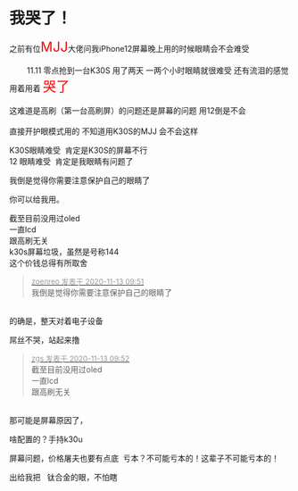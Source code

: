 # 我哭了！


之前有位<font size="5"><font color="Red">MJJ</font></font>大佬问我iPhone12屏幕晚上用的时候眼睛会不会难受<br />
<br />
&nbsp; &nbsp; &nbsp; &nbsp; 11.11 零点抢到一台K30S 用了两天 一两个小时眼睛就很难受 还有流泪的感觉 用着用着 <font size="5"><font color="Red">哭了</font></font><img src="static/image/smiley/yct/002.gif" smilieid="30" border="0" alt="" /> <br />
<br />
这难道是高刷（第一台高刷屏）的问题还是屏幕的问题 用12倒是不会<br />
<br />
直接开护眼模式用的 不知道用K30S的MJJ 会不会这样

K30S眼睛难受&nbsp;&nbsp;肯定是K30S的屏幕不行<br />
12 眼睛难受&nbsp;&nbsp;肯定是我眼睛有问题了&nbsp; &nbsp;&nbsp;&nbsp;<img src="static/image/smiley/default/lol.gif" smilieid="12" border="0" alt="" />

我倒是觉得你需要注意保护自己的眼睛了

你可以给我用。

截至目前没用过oled<br />
一直lcd<br />
跟高刷无关<br />
k30s屏幕垃圾，虽然是号称144<br />
这个价钱总得有所取舍

<div class="quote"><blockquote><font size="2"><a href="https://www.hostloc.com/forum.php?mod=redirect&amp;goto=findpost&amp;pid=9447072&amp;ptid=766102" target="_blank"><font color="#999999">zoenreo 发表于 2020-11-13 09:51</font></a></font><br />
我倒是觉得你需要注意保护自己的眼睛了</blockquote></div><br />
的确是，整天对着电子设备<img src="static/image/smiley/yct/014.gif" smilieid="45" border="0" alt="" /><img id="aimg_p9Zv5" onclick="zoom(this, this.src, 0, 0, 0)" class="zoom" src="https://cdn.jsdelivr.net/gh/hishis/forum-master/public/images/patch.gif" onmouseover="img_onmouseoverfunc(this)" onload="thumbImg(this)" border="0" alt="" />

屌丝不哭，站起来撸

<div class="quote"><blockquote><font size="2"><a href="https://www.hostloc.com/forum.php?mod=redirect&amp;goto=findpost&amp;pid=9447078&amp;ptid=766102" target="_blank"><font color="#999999">zgs 发表于 2020-11-13 09:52</font></a></font><br />
截至目前没用过oled<br />
一直lcd<br />
跟高刷无关</blockquote></div><br />
那可能是屏幕原因了，<img id="aimg_SpNeO" onclick="zoom(this, this.src, 0, 0, 0)" class="zoom" src="https://cdn.jsdelivr.net/gh/hishis/forum-master/public/images/patch.gif" onmouseover="img_onmouseoverfunc(this)" onload="thumbImg(this)" border="0" alt="" />

啥配置的？手持k30u

屏幕问题，价格屠夫也要有点底&nbsp;&nbsp;亏本？不可能亏本的！这辈子不可能亏本的！

出给我把&nbsp; &nbsp;钛合金的眼，不怕瞎
